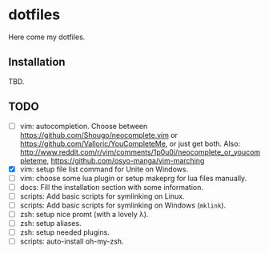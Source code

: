 # dotfiles

Here come my dotfiles.

## Installation

TBD.

## TODO

- [ ] vim: autocompletion. Choose between https://github.com/Shougo/neocomplete.vim or https://github.com/Valloric/YouCompleteMe, or just get both. Also: http://www.reddit.com/r/vim/comments/1p0u0j/neocomplete_or_youcompleteme, https://github.com/osyo-manga/vim-marching
- [x] vim: setup file list command for Unite on Windows.
- [ ] vim: choose some lua plugin or setup makeprg for lua files manually.
- [ ] docs: Fill the installation section with some information.
- [ ] scripts: Add basic scripts for symlinking on Linux.
- [ ] scripts: Add basic scripts for symlinking on Windows (`mklink`).
- [ ] zsh: setup nice promt (with a lovely λ).
- [ ] zsh: setup aliases.
- [ ] zsh: setup needed plugins.
- [ ] scripts: auto-install oh-my-zsh.
